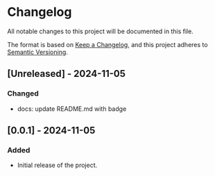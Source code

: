 # Changelog

All notable changes to this project will be documented in this file.

The format is based on [Keep a Changelog](https://keepachangelog.com/en/1.0.0/), and this project adheres to [Semantic Versioning](https://semver.org/spec/v2.0.0.html).

## [Unreleased] - 2024-11-05

### Changed

- docs: update README.md with badge

## [0.0.1] - 2024-11-05

### Added

- Initial release of the project.
